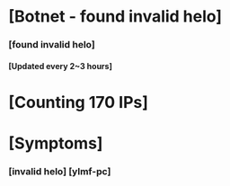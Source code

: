 # [Botnet - found invalid helo]
### [found invalid helo]
#### [Updated every 2~3 hours]

# [Counting 170 IPs]

# [Symptoms] 
###   [invalid helo] [ylmf-pc]
